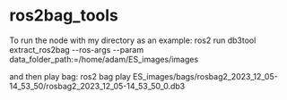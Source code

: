 # ros2bag_tools

To run the node with my directory as an example:
ros2 run db3tool extract_ros2bag --ros-args --param data_folder_path:=/home/adam/ES_images/images

and then play bag:
ros2 bag play ES_images/bags/rosbag2_2023_12_05-14_53_50/rosbag2_2023_12_05-14_53_50_0.db3
